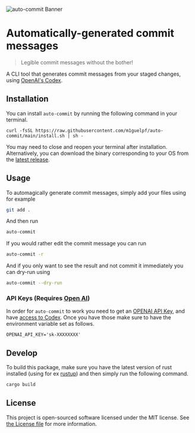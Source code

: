 ![auto-commit Banner](https://user-images.githubusercontent.com/23558090/198913031-a4444a04-3151-42e9-9db6-7605f14be955.jpg)

# Automatically-generated commit messages


> Legible commit messages without the bother!

A CLI tool that generates commit messages from your staged changes, using [OpenAI's Codex](https://openai.com/blog/openai-codex/).

## Installation

You can install `auto-commit` by running the following command in your terminal.

```
curl -fsSL https://raw.githubusercontent.com/m1guelpf/auto-commit/main/install.sh | sh -
```

You may need to close and reopen your terminal after installation. Alternatively, you can download the binary corresponding to your OS from the [latest release](https://github.com/m1guelpf/auto-commit/releases/latest).

## Usage

To automagically generate commit messages, simply add your files using for example

```sh
git add .
```

And then run

```sh
auto-commit
```

If you would rather edit the commit message you can run

```sh
auto-commit -r
```

And if you only want to see the result and not commit it immediately you can dry-run using

```sh
auto-commit --dry-run
```

### API Keys (Requires [Open AI](https://beta.openai.com/))

In order for `auto-commit` to work you need to get an [OPENAI API Key](https://beta.openai.com/), and have [access to Codex](http://beta.openai.com/codex-waitlist). Once you have those make sure to have the environment variable set as follows.

`OPENAI_API_KEY='sk-XXXXXXXX'`

## Develop

To build this package, make sure you have the latest version of rust installed (using for ex [rustup](https://rustup.rs/)) and then simply run the following command.

```sh
cargo build
```

## License
This project is open-sourced software licensed under the MIT license. See [the License file](https://github.com/m1guelpf/auto-commit/blob/main/LICENSE) for more information.
